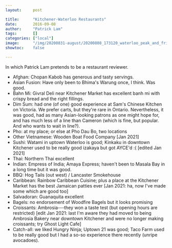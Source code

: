 ```yaml
---
layout:     post

title:      "Kitchener-Waterloo Restaurants"
date:       2016-09-08
author:     "Patrick Lam"
tags:       []
categories: ["local"]
image:      "/img/20200831-august/20200808_173120_waterloo_peak_and_friends_header.jpg"
showtoc:    false

---
```


In which Patrick Lam pretends to be a restaurant reviewer.

* Afghan: Chopan Kabob has generous and tasty servings.
* Asian Fusion: Have only been to Bhima's Warung once, I think. Was good.
* Bahn Mi: Givral Deli near Kitchener Market has excellent banh mi with crispy bread and the right fillings.
* Dim Sum: had one (of one) good experience at Sam's Chinese Kitchen on Victoria. We prefer carts, but they're rare in Ontario. Nevertheless, it was good, had as many Asian-looking patrons as one might hope for, and has much less of a line than Cameron (which is fine, but popular. And who wants to wait in line?).
* Pho: at my place; or else at Pho Dau Bo, two locations
* Other Vietnamese: Wooden Boat Food Company [Jan 2021]
* Sushi: Watami in uptown Waterloo is good; Kinkaku in downtown Kitchener used to be really good izakaya but got AYCE'd :( [edited Jan 2021]
* Thai: Northern Thai excellent
* Indian: Empress of India; Amaya Express; haven't been to Masala Bay in a long time but it was good.
* BBQ: Hog Tails (out west) / Lancaster Smokehouse
* Caribbean: Rainbow Caribbean Cuisine; plus a place at the Kitchener Market has the best Jamaican patties ever [Jan 2021: ha, now I've made some which are good too]
* Salvadoran: Guanaquita excellent
* Bagels: no endorsement of Woodfire Bagels but it looks promising
* Croissants: Ambrosia---they won a taste test (but opening hours are restricted) [edit Jan 2021: last I'm aware they had moved to being Ambrosia Bakery near downtown Kitchener and were no longer making croissants; try Ghost Light Cafe]
* Catch-all: we liked Hungry Ninja; Uptown 21 was good; Taco Farm used to be really good but I had a so-so experience there recently (unripe avocadoes).




